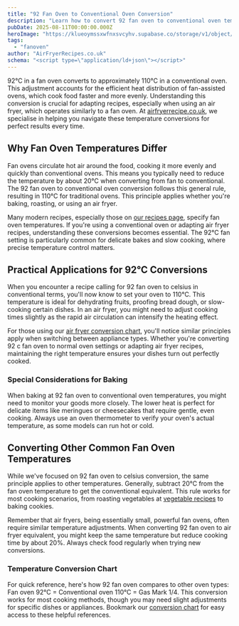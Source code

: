 ```yaml
---
title: "92 Fan Oven to Conventional Oven Conversion"
description: "Learn how to convert 92 fan oven to conventional oven temperatures easily with our simple guide for perfect baking results every time."
pubDate: 2025-08-11T00:00:00.000Z
heroImage: "https://klueoymssxwfnxsvcyhv.supabase.co/storage/v1/object/public/md/92-fan-oven-to-conventional-oven-conversion-873411b9.png"
tags:
  - "fanoven"
author: "AirFryerRecipes.co.uk"
schema: "<script type=\"application/ld+json\"></script>"
---
```


<p>92°C in a fan oven converts to approximately 110°C in a conventional oven. This adjustment accounts for the efficient heat distribution of fan-assisted ovens, which cook food faster and more evenly. Understanding this conversion is crucial for adapting recipes, especially when using an air fryer, which operates similarly to a fan oven. At <a href=https://www.airfryerrecipe.co.uk>airfryerrecipe.co.uk</a>, we specialise in helping you navigate these temperature conversions for perfect results every time.</p>

<h2>Why Fan Oven Temperatures Differ</h2>
<p>Fan ovens circulate hot air around the food, cooking it more evenly and quickly than conventional ovens. This means you typically need to reduce the temperature by about 20°C when converting from fan to conventional. The 92 fan oven to conventional oven conversion follows this general rule, resulting in 110°C for traditional ovens. This principle applies whether you're baking, roasting, or using an air fryer.</p>
<p>Many modern recipes, especially those on <a href=https://www.airfryerrecipe.co.uk/recipes>our recipes page</a>, specify fan oven temperatures. If you're using a conventional oven or adapting air fryer recipes, understanding these conversions becomes essential. The 92°C fan setting is particularly common for delicate bakes and slow cooking, where precise temperature control matters.</p>

<h2>Practical Applications for 92°C Conversions</h2>
<p>When you encounter a recipe calling for 92 fan oven to celsius in conventional terms, you'll now know to set your oven to 110°C. This temperature is ideal for dehydrating fruits, proofing bread dough, or slow-cooking certain dishes. In an air fryer, you might need to adjust cooking times slightly as the rapid air circulation can intensify the heating effect.</p>
<p>For those using our <a href=https://www.airfryerrecipe.co.uk/air-fryer-conversion-chart>air fryer conversion chart</a>, you'll notice similar principles apply when switching between appliance types. Whether you're converting 92 c fan oven to normal oven settings or adapting air fryer recipes, maintaining the right temperature ensures your dishes turn out perfectly cooked.</p>

<h3>Special Considerations for Baking</h3>
<p>When baking at 92 fan oven to conventional oven temperatures, you might need to monitor your goods more closely. The lower heat is perfect for delicate items like meringues or cheesecakes that require gentle, even cooking. Always use an oven thermometer to verify your oven's actual temperature, as some models can run hot or cold.</p>

<h2>Converting Other Common Fan Oven Temperatures</h2>
<p>While we've focused on 92 fan oven to celsius conversion, the same principle applies to other temperatures. Generally, subtract 20°C from the fan oven temperature to get the conventional equivalent. This rule works for most cooking scenarios, from roasting vegetables at <a href=https://www.airfryerrecipe.co.uk/recipe-category/vegetables>vegetable recipes</a> to baking cookies.</p>
<p>Remember that air fryers, being essentially small, powerful fan ovens, often require similar temperature adjustments. When converting 92 fan oven to air fryer equivalent, you might keep the same temperature but reduce cooking time by about 20%. Always check food regularly when trying new conversions.</p>

<h3>Temperature Conversion Chart</h3>
<p>For quick reference, here's how 92 fan oven compares to other oven types: Fan oven 92°C = Conventional oven 110°C = Gas Mark 1/4. This conversion works for most cooking methods, though you may need slight adjustments for specific dishes or appliances. Bookmark our <a href=https://www.airfryerrecipe.co.uk/air-fryer-conversion-chart>conversion chart</a> for easy access to these helpful references.</p>